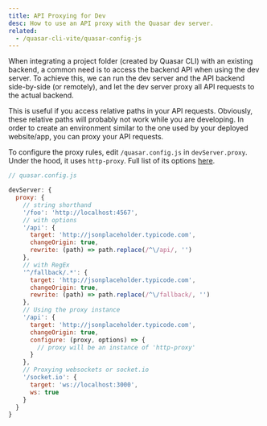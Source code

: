 ```yaml
---
title: API Proxying for Dev
desc: How to use an API proxy with the Quasar dev server.
related:
  - /quasar-cli-vite/quasar-config-js
---
```


When integrating a project folder (created by Quasar CLI) with an existing backend, a common need is to access the backend API when using the dev server. To achieve this, we can run the dev server and the API backend side-by-side (or remotely), and let the dev server proxy all API requests to the actual backend.

This is useful if you access relative paths in your API requests. Obviously, these relative paths will probably not work while you are developing. In order to create an environment similar to the one used by your deployed website/app, you can proxy your API requests.

To configure the proxy rules, edit `/quasar.config.js` in `devServer.proxy`. Under the hood, it uses `http-proxy`. Full list of its options [here](https://github.com/http-party/node-http-proxy#options).

```js
// quasar.config.js

devServer: {
  proxy: {
    // string shorthand
    '/foo': 'http://localhost:4567',
    // with options
    '/api': {
      target: 'http://jsonplaceholder.typicode.com',
      changeOrigin: true,
      rewrite: (path) => path.replace(/^\/api/, '')
    },
    // with RegEx
    '^/fallback/.*': {
      target: 'http://jsonplaceholder.typicode.com',
      changeOrigin: true,
      rewrite: (path) => path.replace(/^\/fallback/, '')
    },
    // Using the proxy instance
    '/api': {
      target: 'http://jsonplaceholder.typicode.com',
      changeOrigin: true,
      configure: (proxy, options) => {
        // proxy will be an instance of 'http-proxy'
      }
    },
    // Proxying websockets or socket.io
    '/socket.io': {
      target: 'ws://localhost:3000',
      ws: true
    }
  }
}
```
